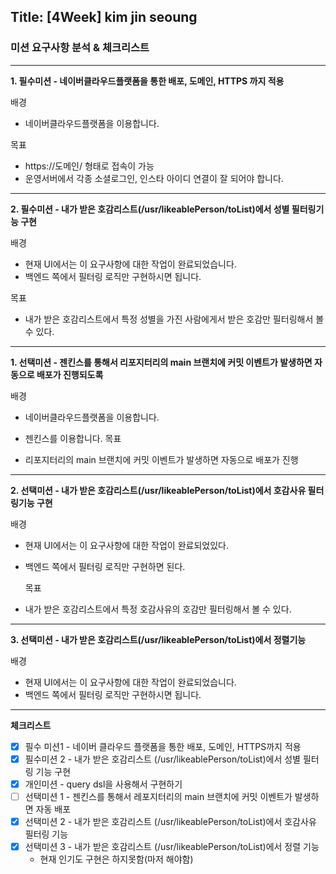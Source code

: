 ## Title: [4Week] kim jin seoung

### 미션 요구사항 분석 & 체크리스트

---

**1. 필수미션 - 네이버클라우드플랫폼을 통한 배포, 도메인, HTTPS 까지 적용**

배경

- 네이버클라우드플랫폼을 이용합니다.

목표

- https://도메인/ 형태로 접속이 가능
- 운영서버에서 각종 소셜로그인, 인스타 아이디 연결이 잘 되어야 합니다.

---
**2. 필수미션 - 내가 받은 호감리스트(/usr/likeablePerson/toList)에서 성별 필터링기능 구현**

배경

- 현재 UI에서는 이 요구사항에 대한 작업이 완료되었습니다.
- 백엔드 쪽에서 필터링 로직만 구현하시면 됩니다.

목표

- 내가 받은 호감리스트에서 특정 성별을 가진 사람에게서 받은 호감만 필터링해서 볼 수 있다.

---
**1. 선택미션 - 젠킨스를 통해서 리포지터리의 main 브랜치에 커밋 이벤트가 발생하면 자동으로 배포가 진행되도록**

배경

- 네이버클라우드플랫폼을 이용합니다.
- 젠킨스를 이용합니다.
  목표

- 리포지터리의 main 브랜치에 커밋 이벤트가 발생하면 자동으로 배포가 진행

---
**2. 선택미션 - 내가 받은 호감리스트(/usr/likeablePerson/toList)에서 호감사유 필터링기능 구현**

배경

- 현재 UI에서는 이 요구사항에 대한 작업이 완료되었있다.
- 백엔드 쪽에서 필터링 로직만 구현하면 된다.

  목표

- 내가 받은 호감리스트에서 특정 호감사유의 호감만 필터링해서 볼 수 있다.

---
**3. 선택미션 - 내가 받은 호감리스트(/usr/likeablePerson/toList)에서 정렬기능**

배경

- 현재 UI에서는 이 요구사항에 대한 작업이 완료되었습니다.
- 백엔드 쪽에서 필터링 로직만 구현하시면 됩니다.

---
**체크리스트**

- [x] 필수 미션1 - 네이버 클라우드 플랫폼을 통한 배포, 도메인, HTTPS까지 적용
- [x] 필수미션 2 - 내가 받은 호감리스트 (/usr/likeablePerson/toList)에서 성별 필터링 기능 구현
- [x] 개인미션 - query dsl을 사용해서 구현하기
- [ ] 선택미션 1 - 젠킨스를 통해서 레포지터리의 main 브랜치에 커밋 이벤트가 발생하면 자동 배포
- [x] 선택미션 2 - 내가 받은 호감리스트 (/usr/likeablePerson/toList)에서 호감사유 필터링 기능
- [x] 선택미션 3 - 내가 받은 호감리스트 (/usr/likeablePerson/toList)에서 정렬 기능
    - 현재 인기도 구현은 하지못함(마저 해야함)
  